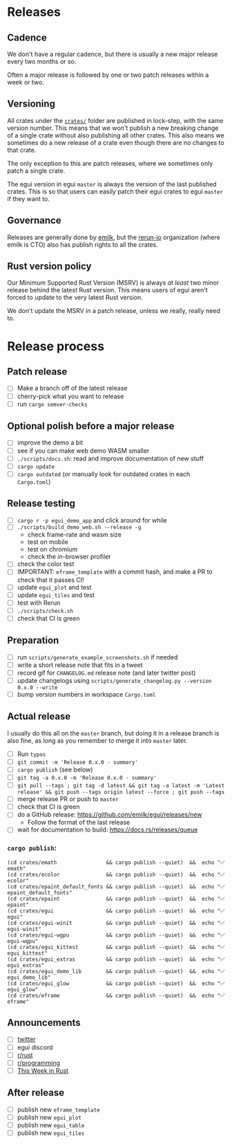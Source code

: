 # Releases
## Cadence
We don't have a regular cadence, but there is usually a new major release every two months or so.

Often a major release is followed by one or two patch releases within a week or two.

## Versioning
All crates under the [`crates/`](crates/) folder are published in lock-step, with the same version number. This means that we won't publish a new breaking change of a single crate without also publishing all other crates. This also means we sometimes do a new release of a crate even though there are no changes to that crate.

The only exception to this are patch releases, where we sometimes only patch a single crate.

The egui version in egui `master` is always the version of the last published crates. This is so that users can easily patch their egui crates to egui `master` if they want to.

## Governance
Releases are generally done by [emilk](https://github.com/emilk/), but the [rerun-io](https://github.com/rerun-io/) organization (where emilk is CTO) also has publish rights to all the crates.


## Rust version policy
Our Minimum Supported Rust Version (MSRV) is always _at least_ two minor release behind the latest Rust version. This means users of egui aren't forced to update to the very latest Rust version.

We don't update the MSRV in a patch release, unless we really, really need to.


# Release process
## Patch release
* [ ] Make a branch off of the latest release
* [ ] cherry-pick what you want to release
* [ ] run `cargo semver-checks`

## Optional polish before a major release
* [ ] improve the demo a bit
* [ ] see if you can make web demo WASM smaller
* [ ] `./scripts/docs.sh`: read and improve documentation of new stuff
* [ ] `cargo update`
* [ ] `cargo outdated` (or manually look for outdated crates in each `Cargo.toml`)

## Release testing
* [ ] `cargo r -p egui_demo_app` and click around for while
* [ ] `./scripts/build_demo_web.sh --release -g`
  - check frame-rate and wasm size
  - test on mobile
  - test on chromium
  - check the in-browser profiler
* [ ] check the color test
* [ ] IMPORTANT: `eframe_template` with a commit hash, and make a PR to check that it passes CI!
* [ ] update `egui_plot` and test
* [ ] update `egui_tiles` and test
* [ ] test with Rerun
* [ ] `./scripts/check.sh`
* [ ] check that CI is green

## Preparation
* [ ] run `scripts/generate_example_screenshots.sh` if needed
* [ ] write a short release note that fits in a tweet
* [ ] record gif for `CHANGELOG.md` release note (and later twitter post)
* [ ] update changelogs using `scripts/generate_changelog.py --version 0.x.0 --write`
* [ ] bump version numbers in workspace `Cargo.toml`

## Actual release
I usually do this all on the `master` branch, but doing it in a release branch is also fine, as long as you remember to merge it into `master` later.

* [ ] Run `typos`
* [ ] `git commit -m 'Release 0.x.0 - summary'`
* [ ] `cargo publish` (see below)
* [ ] `git tag -a 0.x.0 -m 'Release 0.x.0 - summary'`
* [ ] `git pull --tags ; git tag -d latest && git tag -a latest -m 'Latest release' && git push --tags origin latest --force ; git push --tags`
* [ ] merge release PR or push to `master`
* [ ] check that CI is green
* [ ] do a GitHub release: https://github.com/emilk/egui/releases/new
  * Follow the format of the last release
* [ ] wait for documentation to build: https://docs.rs/releases/queue

###  `cargo publish`:
```
(cd crates/emath                && cargo publish --quiet)  &&  echo "✅ emath"
(cd crates/ecolor               && cargo publish --quiet)  &&  echo "✅ ecolor"
(cd crates/epaint_default_fonts && cargo publish --quiet)  &&  echo "✅ epaint_default_fonts"
(cd crates/epaint               && cargo publish --quiet)  &&  echo "✅ epaint"
(cd crates/egui                 && cargo publish --quiet)  &&  echo "✅ egui"
(cd crates/egui-winit           && cargo publish --quiet)  &&  echo "✅ egui-winit"
(cd crates/egui-wgpu            && cargo publish --quiet)  &&  echo "✅ egui-wgpu"
(cd crates/egui_kittest         && cargo publish --quiet)  &&  echo "✅ egui_kittest"
(cd crates/egui_extras          && cargo publish --quiet)  &&  echo "✅ egui_extras"
(cd crates/egui_demo_lib        && cargo publish --quiet)  &&  echo "✅ egui_demo_lib"
(cd crates/egui_glow            && cargo publish --quiet)  &&  echo "✅ egui_glow"
(cd crates/eframe               && cargo publish --quiet)  &&  echo "✅ eframe"
```

## Announcements
* [ ] [twitter](https://x.com/ernerfeldt/status/1772665412225823105)
* [ ] egui discord
* [ ] [r/rust](https://www.reddit.com/r/rust/comments/1bocr5s/announcing_egui_027_with_improved_menus_and/)
* [ ] [r/programming](https://www.reddit.com/r/programming/comments/1bocsf6/announcing_egui_027_an_easytouse_crossplatform/)
* [ ] [This Week in Rust](https://github.com/rust-lang/this-week-in-rust/pull/5167)

## After release
* [ ] publish new `eframe_template`
* [ ] publish new `egui_plot`
* [ ] publish new `egui_table`
* [ ] publish new `egui_tiles`
